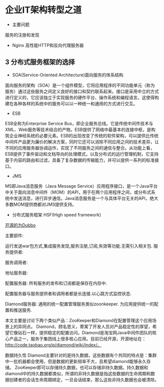 # 企业IT架构转型之道

- 主要问题

服务的注册和发现

- Nginx 高性能HTTP和反向代理服务器


## 3 分布式服务框架的选择


- SOA(Service-Oriented Architecture)面向服务的体系结构

面向服务的架构（SOA）是一个组件模型，它将应用程序的不同功能单元（称为服务）通过这些服务之间定义良好的接口和契约联系起来。接口是采用中立的方式进行定义的，它应该独立于实现服务的硬件平台、操作系统和编程语言。这使得构建在各种各样的系统中的服务可以以一种统一和通用的方式进行交互。

- ESB

ESB全称为Enterprise Service Bus，即企业服务总线。它是传统中间件技术与XML、Web服务等技术结合的产物。ESB提供了网络中最基本的连接中枢，是构筑企业神经系统的必要元素。ESB的出现改变了传统的软件架构，可以提供比传统中间件产品更为廉价的解决方案，同时它还可以消除不同应用之间的技术差异，让不同的应用服务器协调运作，实现了不同服务之间的通信与整合。从功能上看，ESB提供了事件驱动和文档导向的处理模式，以及分布式的运行管理机制，它支持基于内容的路由和过滤，具备了复杂数据的传输能力，并可以提供一系列的标准接口。

- JMS

MS即Java消息服务（Java Message Service）应用程序接口，是一个Java平台中关于面向消息中间件（MOM）的API，用于在两个应用程序之间，或分布式系统中发送消息，进行异步通信。Java消息服务是一个与具体平台无关的API，绝大多数MOM提供商都对JMS提供支持。



- 分布式服务框架 HSF(High speed framework) 

 [开源的为Dubbo](https://github.com/alibaba/dubbo)


主要部件:


运行发送war包方式,集成服务发现,服务注册,订阅,失效等功能.无需引入相关包.
服务提供者:

服务调用者:

地址服务器:

配置服务器:  所有服务的发布和订阅都是保存在内存中.

配置服务器与服务提供者和调用者都是长连接.以心跳方式监控状态.

Diamond服务器: 通用的统一配置管理服务类似zoonkeeper. 为应用提供统一的配置和推送服务.


本文主要是讨论下两个类似产品：ZooKeeper和Diamond在配置管理这个应用场景上的异同点。
Diamond，顾名思义，寄寓了开发人员对产品稳定性的厚望，希望它像钻石一样，提供稳定的配置访问。Diamond是淘宝网Java中间件团队的核心产品之一，服务于集团线上很多核心应用。目前已经开源，开源地址在：http://code.taobao.org/p/diamond/wiki/index/。

数据持久性
Diamond主要针对的是持久数据，这些数据有个共同的特点是：集群中一批机器都会使用，但是数据的更新频率不大，且希望diamond能够永久存储。
ZooKeeper即可以存储持久数据，也可以存储非持久数据。持久数据和diamond中的持久数据都类似，所谓的非持久数据是指这些数据的生命周期和数据创建者的会话生命周期绑定，一旦会话结束，那么这些非持久数据也会被清除。


